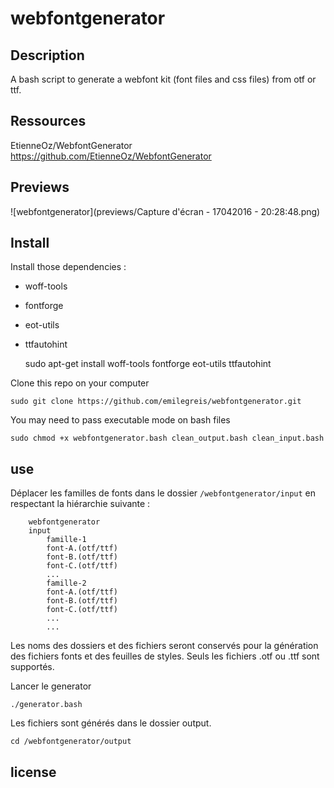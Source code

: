 # webfontgenerator 

## Description

A bash script to generate a webfont kit (font files and css files) from otf or ttf.

## Ressources

EtienneOz/WebfontGenerator  
https://github.com/EtienneOz/WebfontGenerator

## Previews

![webfontgenerator](previews/Capture d'écran - 17042016 - 20:28:48.png)

## Install

Install those dependencies :

- woff-tools
- fontforge
- eot-utils
- ttfautohint


    sudo apt-get install woff-tools fontforge eot-utils ttfautohint

Clone this repo on your computer

    sudo git clone https://github.com/emilegreis/webfontgenerator.git

You may need to pass executable mode on bash files

    sudo chmod +x webfontgenerator.bash clean_output.bash clean_input.bash

## use

Déplacer les familles de fonts dans le dossier `/webfontgenerator/input` en
respectant la hiérarchie suivante :

```
    webfontgenerator
	input
	    famille-1
		font-A.(otf/ttf)
		font-B.(otf/ttf)
		font-C.(otf/ttf)
		...
	    famille-2
		font-A.(otf/ttf)
		font-B.(otf/ttf)
		font-C.(otf/ttf)
		...
	    ...
```

Les noms des dossiers et des fichiers seront conservés pour la génération des fichiers
fonts et des feuilles de styles. Seuls les fichiers .otf ou .ttf sont supportés.


Lancer le generator

    ./generator.bash

Les fichiers sont générés dans le dossier output.

    cd /webfontgenerator/output

## license


